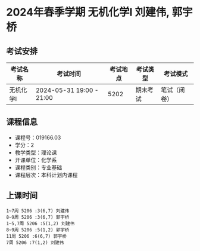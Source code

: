 # 2024年春季学期 无机化学I 刘建伟, 郭宇桥




## 考试安排

| 考试名称 | 考试时间 | 考试地点 | 考试类型 | 考试模式 |
| -------- | -------- | -------- | -------- | -------- |
| 无机化学I | 2024-05-31 19:00 - 21:00 | 5202 | 期末考试 | 笔试（闭卷） |





## 课程信息

- 课程号：019166.03
- 学分：2
- 教学类型：理论课
- 开课单位：化学系
- 课程类别：专业基础
- 课程层次：本科计划内课程

## 上课时间

```
1~7周 5206 :3(6,7) 刘建伟
8~9周 5206 :3(6,7) 郭宇桥
1~5,7周 5206 :5(1,2) 刘建伟
8~9周 5206 :5(1,2) 郭宇桥
11周 5206 :6(6,7) 郭宇桥
7周 5206 :7(1,2) 刘建伟
```

